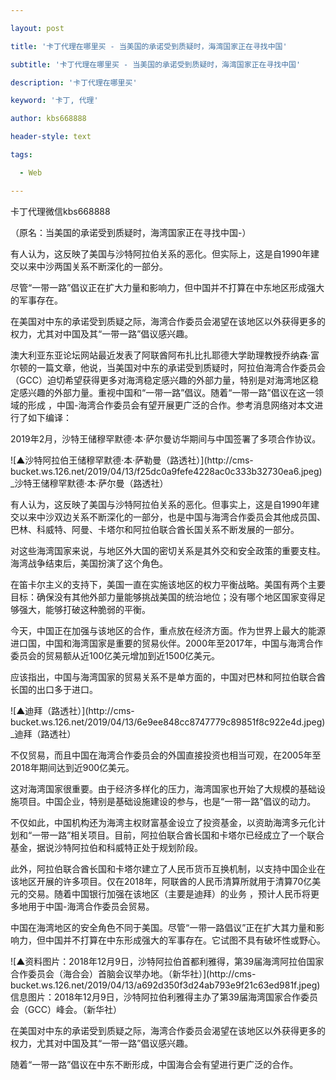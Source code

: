 ---
layout: post
title: '卡丁代理在哪里买 - 当美国的承诺受到质疑时，海湾国家正在寻找中国'
subtitle: '卡丁代理在哪里买 - 当美国的承诺受到质疑时，海湾国家正在寻找中国'
description: '卡丁代理在哪里买'
keyword: '卡丁, 代理'
author: kbs668888
header-style: text
tags:
  - Web
---
卡丁代理微信kbs668888

（原名：当美国的承诺受到质疑时，海湾国家正在寻找中国-）

有人认为，这反映了美国与沙特阿拉伯关系的恶化。但实际上，这是自1990年建交以来中沙两国关系不断深化的一部分。

尽管“一带一路”倡议正在扩大力量和影响力，但中国并不打算在中东地区形成强大的军事存在。

在美国对中东的承诺受到质疑之际，海湾合作委员会渴望在该地区以外获得更多的权力，尤其对中国及其“一带一路”倡议感兴趣。

澳大利亚东亚论坛网站最近发表了阿联酋阿布扎比扎耶德大学助理教授乔纳森·富尔顿的一篇文章，他说，当美国对中东的承诺受到质疑时，阿拉伯海湾合作委员会（GCC）迫切希望获得更多对海湾稳定感兴趣的外部力量，特别是对海湾地区稳定感兴趣的外部力量。重视中国和“一带一路”倡议。随着“一带一路”倡议在这一领域的形成
，中国-海湾合作委员会有望开展更广泛的合作。参考消息网络对本文进行了如下编译：

2019年2月，沙特王储穆罕默德·本·萨尔曼访华期间与中国签署了多项合作协议。

![▲沙特阿拉伯王储穆罕默德·本·萨勒曼（路透社）](http://cms-
bucket.ws.126.net/2019/04/13/f25dc0a9fefe4228ac0c333b32730ea6.jpeg)_沙特王储穆罕默德·本·萨尔曼（路透社）

有人认为，这反映了美国与沙特阿拉伯关系的恶化。但事实上，这是自1990年建交以来中沙双边关系不断深化的一部分，也是中国与海湾合作委员会其他成员国、巴林、科威特、阿曼、卡塔尔和阿拉伯联合酋长国关系不断发展的一部分。

对这些海湾国家来说，与地区外大国的密切关系是其外交和安全政策的重要支柱。海湾战争结束后，美国扮演了这个角色。

在笛卡尔主义的支持下，美国一直在实施该地区的权力平衡战略。美国有两个主要目标：确保没有其他外部力量能够挑战美国的统治地位；没有哪个地区国家变得足够强大，能够打破这种脆弱的平衡。

今天，中国正在加强与该地区的合作，重点放在经济方面。作为世界上最大的能源进口国，中国和海湾国家是重要的贸易伙伴。2000年至2017年，中国与海湾合作委员会的贸易额从近100亿美元增加到近1500亿美元。

应该指出，中国与海湾国家的贸易关系不是单方面的，中国对巴林和阿拉伯联合酋长国的出口多于进口。

![▲迪拜（路透社）](http://cms-
bucket.ws.126.net/2019/04/13/6e9ee848cc8747779c89851f8c922e4d.jpeg)_迪拜（路透社）

不仅贸易，而且中国在海湾合作委员会的外国直接投资也相当可观，在2005年至2018年期间达到近900亿美元。

这对海湾国家很重要。由于经济多样化的压力，海湾国家也开始了大规模的基础设施项目。中国企业，特别是基础设施建设的参与，也是“一带一路”倡议的动力。

不仅如此，中国机构还为海湾主权财富基金设立了投资基金，以资助海湾多元化计划和“一带一路”相关项目。目前，阿拉伯联合酋长国和卡塔尔已经成立了一个联合基金，据说沙特阿拉伯和科威特正处于规划阶段。

此外，阿拉伯联合酋长国和卡塔尔建立了人民币货币互换机制，以支持中国企业在该地区开展的许多项目。仅在2018年，阿联酋的人民币清算所就用于清算70亿美元的交易。随着中国银行加强在该地区（主要是迪拜）的业务
，预计人民币将更多地用于中国-海湾合作委员会贸易。

中国在海湾地区的安全角色不同于美国。尽管“一带一路倡议”正在扩大其力量和影响力，但中国并不打算在中东形成强大的军事存在。它试图不具有破坏性或野心。

![▲资料图片：2018年12月9日，沙特阿拉伯首都利雅得，第39届海湾阿拉伯国家合作委员会（海合会）首脑会议举办地。（新华社）](http://cms-
bucket.ws.126.net/2019/04/13/a692d350f3d24ab793e9f21c63ed981f.jpeg)信息图片：2018年12月9日，沙特阿拉伯利雅得主办了第39届海湾国家合作委员会（GCC）峰会。（新华社）

在美国对中东的承诺受到质疑之际，海湾合作委员会渴望在该地区以外获得更多的权力，尤其对中国及其“一带一路”倡议感兴趣。

随着“一带一路”倡议在中东不断形成，中国海合会有望进行更广泛的合作。


